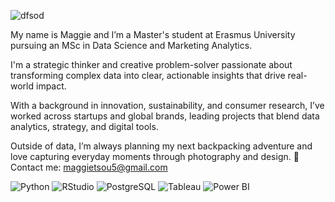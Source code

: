 
![dfsod](https://github.com/user-attachments/assets/7316fa31-af96-4ddf-a42a-0ccfb09141dd)

My name is Maggie and I’m a Master's student at Erasmus University pursuing an MSc in Data Science and Marketing Analytics.

I'm a strategic thinker and creative problem-solver passionate about transforming complex data into clear, actionable insights that drive real-world impact.

With a background in innovation, sustainability, and consumer research, I’ve worked across startups and global brands, leading projects that blend data analytics, strategy, and digital tools.

Outside of data, I’m always planning my next backpacking adventure and love capturing everyday moments through photography and design.
💌 Contact me: [maggietsou5@gmail.com](mailto:maggietsou5@gmail.com)  

![Python](https://img.shields.io/badge/Python-3776AB?style=for-the-badge&logo=python&logoColor=white)
![RStudio](https://img.shields.io/badge/RStudio-75AADB?style=for-the-badge&logo=rstudio&logoColor=white)
![PostgreSQL](https://img.shields.io/badge/PostgreSQL-4169E1?style=for-the-badge&logo=postgresql&logoColor=white)
![Tableau](https://img.shields.io/badge/Tableau-E97627?style=for-the-badge&logo=tableau&logoColor=white)
![Power BI](https://img.shields.io/badge/PowerBI-F2C811?style=for-the-badge&logo=powerbi&logoColor=black)

<!---
maggietsou05/maggietsou05 is a ✨ special ✨ repository because its `README.md` (this file) appears on your GitHub profile.
You can click the Preview link to take a look at your changes.
--->
